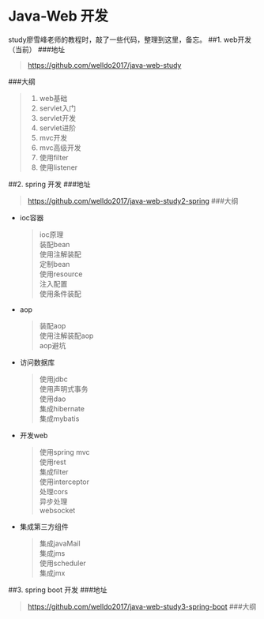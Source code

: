 # Java-Web 开发
study廖雪峰老师的教程时，敲了一些代码，整理到这里，备忘。
##1. web开发（当前）
###地址
>https://github.com/welldo2017/java-web-study

###大纲
>1. web基础  
>1. servlet入门  
>1. servlet开发  
>1. servlet进阶  
>1. mvc开发
>1. mvc高级开发
>1. 使用filter
>1. 使用listener

##2. spring 开发
###地址
>https://github.com/welldo2017/java-web-study2-spring
###大纲
- ioc容器
  >ioc原理  
装配bean  
使用注解装配  
定制bean  
使用resource  
注入配置  
使用条件装配

* aop
  >装配aop  
使用注解装配aop  
aop避坑

* 访问数据库
  >使用jdbc  
使用声明式事务  
使用dao  
集成hibernate  
集成mybatis  
* 开发web
  >使用spring mvc  
使用rest  
集成filter  
使用interceptor  
处理cors  
异步处理  
websocket   

* 集成第三方组件
  >集成javaMail  
集成jms  
使用scheduler  
集成jmx


##3. spring boot 开发
###地址
>https://github.com/welldo2017/java-web-study3-spring-boot
###大纲